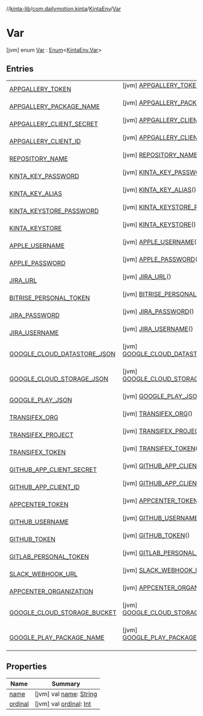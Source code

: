 //[kinta-lib](../../../../index.md)/[com.dailymotion.kinta](../../index.md)/[KintaEnv](../index.md)/[Var](index.md)



# Var  
 [jvm] enum [Var](index.md) : [Enum](https://kotlinlang.org/api/latest/jvm/stdlib/kotlin/-enum/index.html)<[KintaEnv.Var](index.md)>    


## Entries  
  
| | |
|---|---|
| <a name="com.dailymotion.kinta/KintaEnv.Var.APPGALLERY_TOKEN///PointingToDeclaration/"></a>[APPGALLERY_TOKEN](-a-p-p-g-a-l-l-e-r-y_-t-o-k-e-n/index.md)| <a name="com.dailymotion.kinta/KintaEnv.Var.APPGALLERY_TOKEN///PointingToDeclaration/"></a> [jvm] [APPGALLERY_TOKEN](-a-p-p-g-a-l-l-e-r-y_-t-o-k-e-n/index.md)()  <br>   <br>|
| <a name="com.dailymotion.kinta/KintaEnv.Var.APPGALLERY_PACKAGE_NAME///PointingToDeclaration/"></a>[APPGALLERY_PACKAGE_NAME](-a-p-p-g-a-l-l-e-r-y_-p-a-c-k-a-g-e_-n-a-m-e/index.md)| <a name="com.dailymotion.kinta/KintaEnv.Var.APPGALLERY_PACKAGE_NAME///PointingToDeclaration/"></a> [jvm] [APPGALLERY_PACKAGE_NAME](-a-p-p-g-a-l-l-e-r-y_-p-a-c-k-a-g-e_-n-a-m-e/index.md)()  <br>   <br>|
| <a name="com.dailymotion.kinta/KintaEnv.Var.APPGALLERY_CLIENT_SECRET///PointingToDeclaration/"></a>[APPGALLERY_CLIENT_SECRET](-a-p-p-g-a-l-l-e-r-y_-c-l-i-e-n-t_-s-e-c-r-e-t/index.md)| <a name="com.dailymotion.kinta/KintaEnv.Var.APPGALLERY_CLIENT_SECRET///PointingToDeclaration/"></a> [jvm] [APPGALLERY_CLIENT_SECRET](-a-p-p-g-a-l-l-e-r-y_-c-l-i-e-n-t_-s-e-c-r-e-t/index.md)()  <br>   <br>|
| <a name="com.dailymotion.kinta/KintaEnv.Var.APPGALLERY_CLIENT_ID///PointingToDeclaration/"></a>[APPGALLERY_CLIENT_ID](-a-p-p-g-a-l-l-e-r-y_-c-l-i-e-n-t_-i-d/index.md)| <a name="com.dailymotion.kinta/KintaEnv.Var.APPGALLERY_CLIENT_ID///PointingToDeclaration/"></a> [jvm] [APPGALLERY_CLIENT_ID](-a-p-p-g-a-l-l-e-r-y_-c-l-i-e-n-t_-i-d/index.md)()  <br>   <br>|
| <a name="com.dailymotion.kinta/KintaEnv.Var.REPOSITORY_NAME///PointingToDeclaration/"></a>[REPOSITORY_NAME](-r-e-p-o-s-i-t-o-r-y_-n-a-m-e/index.md)| <a name="com.dailymotion.kinta/KintaEnv.Var.REPOSITORY_NAME///PointingToDeclaration/"></a> [jvm] [REPOSITORY_NAME](-r-e-p-o-s-i-t-o-r-y_-n-a-m-e/index.md)()  <br>   <br>|
| <a name="com.dailymotion.kinta/KintaEnv.Var.KINTA_KEY_PASSWORD///PointingToDeclaration/"></a>[KINTA_KEY_PASSWORD](-k-i-n-t-a_-k-e-y_-p-a-s-s-w-o-r-d/index.md)| <a name="com.dailymotion.kinta/KintaEnv.Var.KINTA_KEY_PASSWORD///PointingToDeclaration/"></a> [jvm] [KINTA_KEY_PASSWORD](-k-i-n-t-a_-k-e-y_-p-a-s-s-w-o-r-d/index.md)()  <br>   <br>|
| <a name="com.dailymotion.kinta/KintaEnv.Var.KINTA_KEY_ALIAS///PointingToDeclaration/"></a>[KINTA_KEY_ALIAS](-k-i-n-t-a_-k-e-y_-a-l-i-a-s/index.md)| <a name="com.dailymotion.kinta/KintaEnv.Var.KINTA_KEY_ALIAS///PointingToDeclaration/"></a> [jvm] [KINTA_KEY_ALIAS](-k-i-n-t-a_-k-e-y_-a-l-i-a-s/index.md)()  <br>   <br>|
| <a name="com.dailymotion.kinta/KintaEnv.Var.KINTA_KEYSTORE_PASSWORD///PointingToDeclaration/"></a>[KINTA_KEYSTORE_PASSWORD](-k-i-n-t-a_-k-e-y-s-t-o-r-e_-p-a-s-s-w-o-r-d/index.md)| <a name="com.dailymotion.kinta/KintaEnv.Var.KINTA_KEYSTORE_PASSWORD///PointingToDeclaration/"></a> [jvm] [KINTA_KEYSTORE_PASSWORD](-k-i-n-t-a_-k-e-y-s-t-o-r-e_-p-a-s-s-w-o-r-d/index.md)()  <br>   <br>|
| <a name="com.dailymotion.kinta/KintaEnv.Var.KINTA_KEYSTORE///PointingToDeclaration/"></a>[KINTA_KEYSTORE](-k-i-n-t-a_-k-e-y-s-t-o-r-e/index.md)| <a name="com.dailymotion.kinta/KintaEnv.Var.KINTA_KEYSTORE///PointingToDeclaration/"></a> [jvm] [KINTA_KEYSTORE](-k-i-n-t-a_-k-e-y-s-t-o-r-e/index.md)()  <br>   <br>|
| <a name="com.dailymotion.kinta/KintaEnv.Var.APPLE_USERNAME///PointingToDeclaration/"></a>[APPLE_USERNAME](-a-p-p-l-e_-u-s-e-r-n-a-m-e/index.md)| <a name="com.dailymotion.kinta/KintaEnv.Var.APPLE_USERNAME///PointingToDeclaration/"></a> [jvm] [APPLE_USERNAME](-a-p-p-l-e_-u-s-e-r-n-a-m-e/index.md)()  <br>   <br>|
| <a name="com.dailymotion.kinta/KintaEnv.Var.APPLE_PASSWORD///PointingToDeclaration/"></a>[APPLE_PASSWORD](-a-p-p-l-e_-p-a-s-s-w-o-r-d/index.md)| <a name="com.dailymotion.kinta/KintaEnv.Var.APPLE_PASSWORD///PointingToDeclaration/"></a> [jvm] [APPLE_PASSWORD](-a-p-p-l-e_-p-a-s-s-w-o-r-d/index.md)()  <br>   <br>|
| <a name="com.dailymotion.kinta/KintaEnv.Var.JIRA_URL///PointingToDeclaration/"></a>[JIRA_URL](-j-i-r-a_-u-r-l/index.md)| <a name="com.dailymotion.kinta/KintaEnv.Var.JIRA_URL///PointingToDeclaration/"></a> [jvm] [JIRA_URL](-j-i-r-a_-u-r-l/index.md)()  <br>   <br>|
| <a name="com.dailymotion.kinta/KintaEnv.Var.BITRISE_PERSONAL_TOKEN///PointingToDeclaration/"></a>[BITRISE_PERSONAL_TOKEN](-b-i-t-r-i-s-e_-p-e-r-s-o-n-a-l_-t-o-k-e-n/index.md)| <a name="com.dailymotion.kinta/KintaEnv.Var.BITRISE_PERSONAL_TOKEN///PointingToDeclaration/"></a> [jvm] [BITRISE_PERSONAL_TOKEN](-b-i-t-r-i-s-e_-p-e-r-s-o-n-a-l_-t-o-k-e-n/index.md)()  <br>   <br>|
| <a name="com.dailymotion.kinta/KintaEnv.Var.JIRA_PASSWORD///PointingToDeclaration/"></a>[JIRA_PASSWORD](-j-i-r-a_-p-a-s-s-w-o-r-d/index.md)| <a name="com.dailymotion.kinta/KintaEnv.Var.JIRA_PASSWORD///PointingToDeclaration/"></a> [jvm] [JIRA_PASSWORD](-j-i-r-a_-p-a-s-s-w-o-r-d/index.md)()  <br>   <br>|
| <a name="com.dailymotion.kinta/KintaEnv.Var.JIRA_USERNAME///PointingToDeclaration/"></a>[JIRA_USERNAME](-j-i-r-a_-u-s-e-r-n-a-m-e/index.md)| <a name="com.dailymotion.kinta/KintaEnv.Var.JIRA_USERNAME///PointingToDeclaration/"></a> [jvm] [JIRA_USERNAME](-j-i-r-a_-u-s-e-r-n-a-m-e/index.md)()  <br>   <br>|
| <a name="com.dailymotion.kinta/KintaEnv.Var.GOOGLE_CLOUD_DATASTORE_JSON///PointingToDeclaration/"></a>[GOOGLE_CLOUD_DATASTORE_JSON](-g-o-o-g-l-e_-c-l-o-u-d_-d-a-t-a-s-t-o-r-e_-j-s-o-n/index.md)| <a name="com.dailymotion.kinta/KintaEnv.Var.GOOGLE_CLOUD_DATASTORE_JSON///PointingToDeclaration/"></a> [jvm] [GOOGLE_CLOUD_DATASTORE_JSON](-g-o-o-g-l-e_-c-l-o-u-d_-d-a-t-a-s-t-o-r-e_-j-s-o-n/index.md)()  <br>   <br>|
| <a name="com.dailymotion.kinta/KintaEnv.Var.GOOGLE_CLOUD_STORAGE_JSON///PointingToDeclaration/"></a>[GOOGLE_CLOUD_STORAGE_JSON](-g-o-o-g-l-e_-c-l-o-u-d_-s-t-o-r-a-g-e_-j-s-o-n/index.md)| <a name="com.dailymotion.kinta/KintaEnv.Var.GOOGLE_CLOUD_STORAGE_JSON///PointingToDeclaration/"></a> [jvm] [GOOGLE_CLOUD_STORAGE_JSON](-g-o-o-g-l-e_-c-l-o-u-d_-s-t-o-r-a-g-e_-j-s-o-n/index.md)()  <br>   <br>|
| <a name="com.dailymotion.kinta/KintaEnv.Var.GOOGLE_PLAY_JSON///PointingToDeclaration/"></a>[GOOGLE_PLAY_JSON](-g-o-o-g-l-e_-p-l-a-y_-j-s-o-n/index.md)| <a name="com.dailymotion.kinta/KintaEnv.Var.GOOGLE_PLAY_JSON///PointingToDeclaration/"></a> [jvm] [GOOGLE_PLAY_JSON](-g-o-o-g-l-e_-p-l-a-y_-j-s-o-n/index.md)()  <br>   <br>|
| <a name="com.dailymotion.kinta/KintaEnv.Var.TRANSIFEX_ORG///PointingToDeclaration/"></a>[TRANSIFEX_ORG](-t-r-a-n-s-i-f-e-x_-o-r-g/index.md)| <a name="com.dailymotion.kinta/KintaEnv.Var.TRANSIFEX_ORG///PointingToDeclaration/"></a> [jvm] [TRANSIFEX_ORG](-t-r-a-n-s-i-f-e-x_-o-r-g/index.md)()  <br>   <br>|
| <a name="com.dailymotion.kinta/KintaEnv.Var.TRANSIFEX_PROJECT///PointingToDeclaration/"></a>[TRANSIFEX_PROJECT](-t-r-a-n-s-i-f-e-x_-p-r-o-j-e-c-t/index.md)| <a name="com.dailymotion.kinta/KintaEnv.Var.TRANSIFEX_PROJECT///PointingToDeclaration/"></a> [jvm] [TRANSIFEX_PROJECT](-t-r-a-n-s-i-f-e-x_-p-r-o-j-e-c-t/index.md)()  <br>   <br>|
| <a name="com.dailymotion.kinta/KintaEnv.Var.TRANSIFEX_TOKEN///PointingToDeclaration/"></a>[TRANSIFEX_TOKEN](-t-r-a-n-s-i-f-e-x_-t-o-k-e-n/index.md)| <a name="com.dailymotion.kinta/KintaEnv.Var.TRANSIFEX_TOKEN///PointingToDeclaration/"></a> [jvm] [TRANSIFEX_TOKEN](-t-r-a-n-s-i-f-e-x_-t-o-k-e-n/index.md)()  <br>   <br>|
| <a name="com.dailymotion.kinta/KintaEnv.Var.GITHUB_APP_CLIENT_SECRET///PointingToDeclaration/"></a>[GITHUB_APP_CLIENT_SECRET](-g-i-t-h-u-b_-a-p-p_-c-l-i-e-n-t_-s-e-c-r-e-t/index.md)| <a name="com.dailymotion.kinta/KintaEnv.Var.GITHUB_APP_CLIENT_SECRET///PointingToDeclaration/"></a> [jvm] [GITHUB_APP_CLIENT_SECRET](-g-i-t-h-u-b_-a-p-p_-c-l-i-e-n-t_-s-e-c-r-e-t/index.md)()  <br>   <br>|
| <a name="com.dailymotion.kinta/KintaEnv.Var.GITHUB_APP_CLIENT_ID///PointingToDeclaration/"></a>[GITHUB_APP_CLIENT_ID](-g-i-t-h-u-b_-a-p-p_-c-l-i-e-n-t_-i-d/index.md)| <a name="com.dailymotion.kinta/KintaEnv.Var.GITHUB_APP_CLIENT_ID///PointingToDeclaration/"></a> [jvm] [GITHUB_APP_CLIENT_ID](-g-i-t-h-u-b_-a-p-p_-c-l-i-e-n-t_-i-d/index.md)()  <br>   <br>|
| <a name="com.dailymotion.kinta/KintaEnv.Var.APPCENTER_TOKEN///PointingToDeclaration/"></a>[APPCENTER_TOKEN](-a-p-p-c-e-n-t-e-r_-t-o-k-e-n/index.md)| <a name="com.dailymotion.kinta/KintaEnv.Var.APPCENTER_TOKEN///PointingToDeclaration/"></a> [jvm] [APPCENTER_TOKEN](-a-p-p-c-e-n-t-e-r_-t-o-k-e-n/index.md)()  <br>   <br>|
| <a name="com.dailymotion.kinta/KintaEnv.Var.GITHUB_USERNAME///PointingToDeclaration/"></a>[GITHUB_USERNAME](-g-i-t-h-u-b_-u-s-e-r-n-a-m-e/index.md)| <a name="com.dailymotion.kinta/KintaEnv.Var.GITHUB_USERNAME///PointingToDeclaration/"></a> [jvm] [GITHUB_USERNAME](-g-i-t-h-u-b_-u-s-e-r-n-a-m-e/index.md)()  <br>   <br>|
| <a name="com.dailymotion.kinta/KintaEnv.Var.GITHUB_TOKEN///PointingToDeclaration/"></a>[GITHUB_TOKEN](-g-i-t-h-u-b_-t-o-k-e-n/index.md)| <a name="com.dailymotion.kinta/KintaEnv.Var.GITHUB_TOKEN///PointingToDeclaration/"></a> [jvm] [GITHUB_TOKEN](-g-i-t-h-u-b_-t-o-k-e-n/index.md)()  <br>   <br>|
| <a name="com.dailymotion.kinta/KintaEnv.Var.GITLAB_PERSONAL_TOKEN///PointingToDeclaration/"></a>[GITLAB_PERSONAL_TOKEN](-g-i-t-l-a-b_-p-e-r-s-o-n-a-l_-t-o-k-e-n/index.md)| <a name="com.dailymotion.kinta/KintaEnv.Var.GITLAB_PERSONAL_TOKEN///PointingToDeclaration/"></a> [jvm] [GITLAB_PERSONAL_TOKEN](-g-i-t-l-a-b_-p-e-r-s-o-n-a-l_-t-o-k-e-n/index.md)()  <br>   <br>|
| <a name="com.dailymotion.kinta/KintaEnv.Var.SLACK_WEBHOOK_URL///PointingToDeclaration/"></a>[SLACK_WEBHOOK_URL](-s-l-a-c-k_-w-e-b-h-o-o-k_-u-r-l/index.md)| <a name="com.dailymotion.kinta/KintaEnv.Var.SLACK_WEBHOOK_URL///PointingToDeclaration/"></a> [jvm] [SLACK_WEBHOOK_URL](-s-l-a-c-k_-w-e-b-h-o-o-k_-u-r-l/index.md)()  <br>   <br>|
| <a name="com.dailymotion.kinta/KintaEnv.Var.APPCENTER_ORGANIZATION///PointingToDeclaration/"></a>[APPCENTER_ORGANIZATION](-a-p-p-c-e-n-t-e-r_-o-r-g-a-n-i-z-a-t-i-o-n/index.md)| <a name="com.dailymotion.kinta/KintaEnv.Var.APPCENTER_ORGANIZATION///PointingToDeclaration/"></a> [jvm] [APPCENTER_ORGANIZATION](-a-p-p-c-e-n-t-e-r_-o-r-g-a-n-i-z-a-t-i-o-n/index.md)()  <br>   <br>|
| <a name="com.dailymotion.kinta/KintaEnv.Var.GOOGLE_CLOUD_STORAGE_BUCKET///PointingToDeclaration/"></a>[GOOGLE_CLOUD_STORAGE_BUCKET](-g-o-o-g-l-e_-c-l-o-u-d_-s-t-o-r-a-g-e_-b-u-c-k-e-t/index.md)| <a name="com.dailymotion.kinta/KintaEnv.Var.GOOGLE_CLOUD_STORAGE_BUCKET///PointingToDeclaration/"></a> [jvm] [GOOGLE_CLOUD_STORAGE_BUCKET](-g-o-o-g-l-e_-c-l-o-u-d_-s-t-o-r-a-g-e_-b-u-c-k-e-t/index.md)()  <br>   <br>|
| <a name="com.dailymotion.kinta/KintaEnv.Var.GOOGLE_PLAY_PACKAGE_NAME///PointingToDeclaration/"></a>[GOOGLE_PLAY_PACKAGE_NAME](-g-o-o-g-l-e_-p-l-a-y_-p-a-c-k-a-g-e_-n-a-m-e/index.md)| <a name="com.dailymotion.kinta/KintaEnv.Var.GOOGLE_PLAY_PACKAGE_NAME///PointingToDeclaration/"></a> [jvm] [GOOGLE_PLAY_PACKAGE_NAME](-g-o-o-g-l-e_-p-l-a-y_-p-a-c-k-a-g-e_-n-a-m-e/index.md)()  <br>   <br>|


## Properties  
  
|  Name |  Summary | 
|---|---|
| <a name="com.dailymotion.kinta/KintaEnv.Var/name/#/PointingToDeclaration/"></a>[name](index.md#-2084981494%2FProperties%2F-1554222510)| <a name="com.dailymotion.kinta/KintaEnv.Var/name/#/PointingToDeclaration/"></a> [jvm] val [name](index.md#-2084981494%2FProperties%2F-1554222510): [String](https://kotlinlang.org/api/latest/jvm/stdlib/kotlin/-string/index.html)   <br>|
| <a name="com.dailymotion.kinta/KintaEnv.Var/ordinal/#/PointingToDeclaration/"></a>[ordinal](index.md#-392323596%2FProperties%2F-1554222510)| <a name="com.dailymotion.kinta/KintaEnv.Var/ordinal/#/PointingToDeclaration/"></a> [jvm] val [ordinal](index.md#-392323596%2FProperties%2F-1554222510): [Int](https://kotlinlang.org/api/latest/jvm/stdlib/kotlin/-int/index.html)   <br>|

